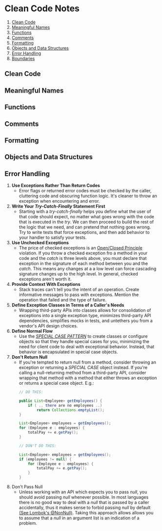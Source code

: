 # Clean Code Notes
1. [Clean Code]()
2. [Meaningful Names]()
3. [Functions]()
4. [Comments]()
5. [Formatting]()
6. [Objects and Data Structures]()
7. [Error Handling](#error-handling)
8. [Boundaries]()

## Clean Code <a name="clean-code"></a>

## Meaningful Names<a name="meaningful-names"></a>

## Functions <a name="functions"></a>

## Comments <a name="comments"></a>

## Formatting <a name="formatting"></a>

## Objects and Data Structures <a name="objects-and-data-structures"></a>

## Error Handling <a name="error-handling"></a>
1. **Use Exceptions Rather Than Return Codes**
    - Error flags or returned error codes must be checked by the caller, cluttering code and obscuring function logic. It's cleaner to throw an exception when encountering and error.
2. **Write Your _Try-Catch-Finally_ Statement First**
    - Starting with a _try-catch-finally_ helps you define what the user of that code should expect, no matter what goes wrong with the code that is executed in the _try_. We can then proceed to build the rest of the logic that we need, and can pretend that nothing goes wrong. Try to write tests that force exceptions, and then add behavior to your handler to satisfy your tests.
3. **Use Unchecked Exceptions**
    - The price of checked exceptions is an [Open/Closed Principle](https://springframework.guru/principles-of-object-oriented-design/open-closed-principle/) violation. If you throw a checked exception fro a method in your code and the _catch_ is three levels above, you must declare that exception in the signature of each method between you and the _catch_. This means any changes at a a low level can force cascading signature changes up to the high level. In general, checked exceptions aren't worth it.
4. **Provide Context With Exceptions**
    - Stack traces can't tell you the intent of an operation. Create informative messages to pass with exceptions. Mention the operation that failed and the type of failure.
5. **Define Exception Classes in Terms of a Caller's Needs**
    - Wrapping third-party APIs into classes allows for consolidation of exceptions into a single exception type, minimizes third-party API dependencies, simplifies mocks in tests, and untethers you from a vendor's API design choices.
6. **Define Normal Flow**
    - Use the [_SPECIAL CASE PATTERN_](https://visualstudiomagazine.com/blogs/tool-tracker/2015/12/special-case-pattern.aspx) to create classes or configure objects so that they handle special cases for you, minimizing the need for client code to deal with exceptional behavior. Instead, that behavior is encapsulated in special case objects.
7. **Don't Return Null**
    - If you're tempted to return null from a method, consider throwing an exception or returning a _SPECIAL CASE_ object instead. If you're calling a null-returning method from a third-party API, consider wrapping that method with a method that either throws an exception or returns a special case object. E.g.: 
      ```java
      // DO THIS:

      public List<Employee> getEmployees() {
          if ( .. there are no employees ..)
              return Collections.emptyList();
      }

      List<Employee> employees = getEmployees();
      for (Employee e : employees) {
          totalPay += e.getPay();
      }

      // DON'T DO THIS:

      List<Employee> employees = getEmployees();
      if (employees != null) {
          for (Employee e : employees) {
              totalPay += e.getPay();
          }
      }
      ```
12. Don't Pass Null
    - Unless working with an API which expects you to pass _null_, you should avoid passing _null_ whenever possible. In most languages there is no good way to deal with a _null_ that is passed by a caller accidentally, thus it makes sense to forbid passing _null_ by default [(See Lombok's @NonNull)](https://projectlombok.org/features/NonNull). Taking this approach allows allows you to assume that a _null_ in an argument list is an indication of a problem.
